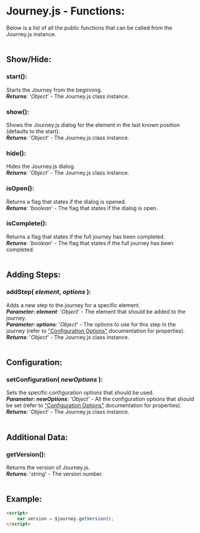 # Journey.js - Functions:

Below is a list of all the public functions that can be called from the Journey.js instance.
<br>
<br>


## Show/Hide:

### **start()**:
Starts the Journey from the beginning.
<br>
***Returns***: '*Object*' - The Journey.js class instance.

### **show()**:
Shows the Journey.js dialog for the element in the last known position (defaults to the start).
<br>
***Returns***: '*Object*' - The Journey.js class instance.

### **hide()**:
Hides the Journey.js dialog.
<br>
***Returns***: '*Object*' - The Journey.js class instance.

### **isOpen()**:
Returns a flag that states if the dialog is opened.
<br>
***Returns***: '*boolean*' - The flag that states if the dialog is open.

### **isComplete()**:
Returns a flag that states if the full journey has been completed.
<br>
***Returns***: '*boolean*' - The flag that states if the full journey has been completed.
<br>
<br>


## Adding Steps:

### **addStep( *element*, *options* )**:
Adds a new step to the journey for a specific element.
<br>
***Parameter: element***: '*Object*' - The element that should be added to the journey.
<br>
***Parameter: options***: '*Object*' - The options to use for this step in the journey (refer to ["Configuration Options"](binding/OPTIONS.md) documentation for properties).
<br>
***Returns***: '*Object*' - The Journey.js class instance.
<br>
<br>


## Configuration:

### **setConfiguration( *newOptions* )**:
Sets the specific configuration options that should be used.
<br>
***Parameter: newOptions***: '*Object*' - All the configuration options that should be set (refer to ["Configuration Options"](configuration/OPTIONS.md) documentation for properties).
<br>
***Returns***: '*Object*' - The Journey.js class instance.
<br>
<br>


## Additional Data:

### **getVersion()**:
Returns the version of Journey.js.
<br>
***Returns***: '*string*' - The version number.
<br>
<br>


## Example:

```markdown
<script> 
    var version = $journey.getVersion();
</script>
```